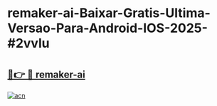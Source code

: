 # remaker-ai-Baixar-Gratis-Ultima-Versao-Para-Android-IOS-2025-#2vvlu

# <h2><a href="https://ainizakaria.my?title=remaker-ai&ref=22M">🔗👉 🔴 remaker-ai</a></h2>

[![acn](https://github.com/user-attachments/assets/0f9c940e-d8b0-45ae-aac7-cd30a18b3e1c)](https://ainizakaria.my?title=remaker-ai&ref=22M)

